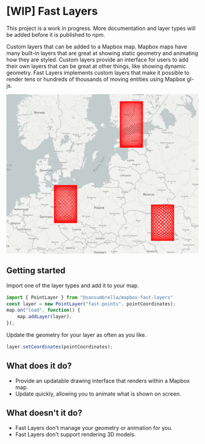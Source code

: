 # [WIP] Fast Layers

This project is a work in progress. More documentation and layer types will be added before it is published to npm.

Custom layers that can be added to a Mapbox map. Mapbox maps have many built-in layers that are great at showing static geometry and animating how they are styled. Custom layers provide an interface for users to add their own layers that can be great at other things, like showing dynamic geometry. Fast Layers implements custom layers that make it possible to render tens or hundreds of thousands of moving entities using Mapbox gl-js.

![map of europe with three red lissajous figures overlaid](./assets/lissajous-points.png)

## Getting started

Import one of the layer types and add it to your map.
```javascript
import { PointLayer } from "@sansumbrella/mapbox-fast-layers"
const layer = new PointLayer("fast-points", pointCoordinates);
map.on("load", function() {
    map.addLayer(layer);
});
```

Update the geometry for your layer as often as you like.
```javascript
layer.setCoordinates(pointCoordinates);
```

## What does it do?

- Provide an updatable drawing interface that renders within a Mapbox map.
- Update quickly, allowing you to animate what is shown on screen.

## What doesn't it do?

- Fast Layers don't manage your geometry or animation for you.
- Fast Layers don't support rendering 3D models.
